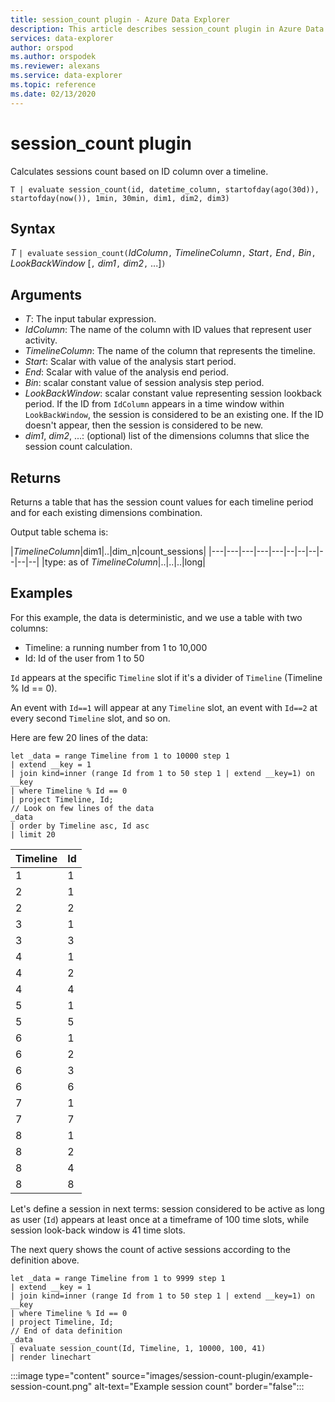 ```yaml
---
title: session_count plugin - Azure Data Explorer
description: This article describes session_count plugin in Azure Data Explorer.
services: data-explorer
author: orspod
ms.author: orspodek
ms.reviewer: alexans
ms.service: data-explorer
ms.topic: reference
ms.date: 02/13/2020
---
```

# session_count plugin

Calculates sessions count based on ID column over a timeline.

```apl
T | evaluate session_count(id, datetime_column, startofday(ago(30d)), startofday(now()), 1min, 30min, dim1, dim2, dim3)
```

## Syntax

*T* `| evaluate` `session_count(`*IdColumn*`,` *TimelineColumn*`,` *Start*`,` *End*`,` *Bin*`,` *LookBackWindow* [`,` *dim1*`,` *dim2*`,` ...]`)`

## Arguments

* *T*: The input tabular expression.
* *IdColumn*: The name of the column with ID values that represent user activity. 
* *TimelineColumn*: The name of the column that represents the timeline.
* *Start*: Scalar with value of the analysis start period.
* *End*: Scalar with value of the analysis end period.
* *Bin*:  scalar constant value of session analysis step period.
* *LookBackWindow*: scalar constant value representing session lookback period. If the ID from `IdColumn` appears in a time window within `LookBackWindow`, the session is considered to be an existing one. If the ID doesn't appear, then the session is considered to be new.
* *dim1*, *dim2*, ...: (optional) list of the dimensions columns that slice the session count calculation.

## Returns

Returns a table that has the session count values for each timeline period and for each existing dimensions combination.

Output table schema is:

|*TimelineColumn*|dim1|..|dim_n|count_sessions|
|---|---|---|---|---|--|--|--|--|--|--|
|type: as of *TimelineColumn*|..|..|..|long|


## Examples

For this example, the data is deterministic, and we use a table with two columns:
- Timeline: a running number from 1 to 10,000
- Id: Id of the user from 1 to 50

`Id` appears at the specific `Timeline` slot if it's a divider of `Timeline` (Timeline % Id == 0).

An event with `Id==1` will appear at any `Timeline` slot, an event with `Id==2` at every second `Timeline` slot, and so on.

Here are few 20 lines of the data:

<!-- csl: https://help.apl.windows.net/Samples -->
```apl
let _data = range Timeline from 1 to 10000 step 1
| extend __key = 1
| join kind=inner (range Id from 1 to 50 step 1 | extend __key=1) on __key
| where Timeline % Id == 0
| project Timeline, Id;
// Look on few lines of the data
_data
| order by Timeline asc, Id asc
| limit 20
```

|Timeline|Id|
|---|---|
|1|1|
|2|1|
|2|2|
|3|1|
|3|3|
|4|1|
|4|2|
|4|4|
|5|1|
|5|5|
|6|1|
|6|2|
|6|3|
|6|6|
|7|1|
|7|7|
|8|1|
|8|2|
|8|4|
|8|8|

Let's define a session in next terms: session considered to be active as long as user (`Id`) appears at least once at a timeframe of 100 time slots, while session look-back window is 41 time slots.

The next query shows the count of active sessions according to the definition above.

<!-- csl: https://help.apl.windows.net/Samples -->
```apl
let _data = range Timeline from 1 to 9999 step 1
| extend __key = 1
| join kind=inner (range Id from 1 to 50 step 1 | extend __key=1) on __key
| where Timeline % Id == 0
| project Timeline, Id;
// End of data definition
_data
| evaluate session_count(Id, Timeline, 1, 10000, 100, 41)
| render linechart 
```

:::image type="content" source="images/session-count-plugin/example-session-count.png" alt-text="Example session count" border="false":::
